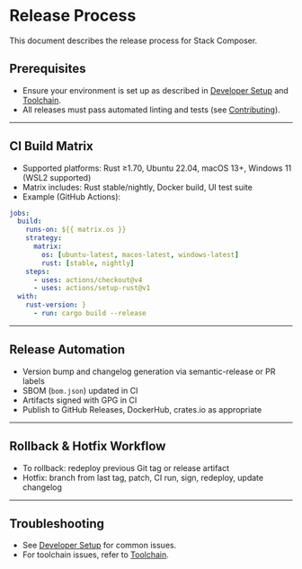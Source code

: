 # Release Process

This document describes the release process for Stack Composer.

## Prerequisites

- Ensure your environment is set up as described in [Developer Setup](../../developer-extensibility-docs/dev-setup.md) and [Toolchain](../toolchain.md).
- All releases must pass automated linting and tests (see [Contributing](../contributing/contributing.md)).

---

## CI Build Matrix

- Supported platforms: Rust ≥1.70, Ubuntu 22.04, macOS 13+, Windows 11 (WSL2 supported)
- Matrix includes: Rust stable/nightly, Docker build, UI test suite
- Example (GitHub Actions):

```yaml
jobs:
  build:
    runs-on: ${{ matrix.os }}
    strategy:
      matrix:
        os: [ubuntu-latest, macos-latest, windows-latest]
        rust: [stable, nightly]
    steps:
      - uses: actions/checkout@v4
      - uses: actions/setup-rust@v1
  with:
    rust-version: }
      - run: cargo build --release
```

---

## Release Automation

- Version bump and changelog generation via semantic-release or PR labels
- SBOM (`bom.json`) updated in CI
- Artifacts signed with GPG in CI
- Publish to GitHub Releases, DockerHub, crates.io as appropriate

---

## Rollback & Hotfix Workflow

- To rollback: redeploy previous Git tag or release artifact
- Hotfix: branch from last tag, patch, CI run, sign, redeploy, update changelog

---

## Troubleshooting

- See [Developer Setup](../../developer-extensibility-docs/dev-setup.md#troubleshooting) for common issues.
- For toolchain issues, refer to [Toolchain](../toolchain.md#troubleshooting#troubleshooting).
